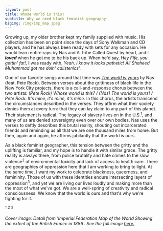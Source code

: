 ```yaml
---
layout: post
title: Whose world is this?
subtitle: Why we need black feminist geography
bigimg: /img/imp_map.jpeg
---
```


Growing up, my older brother kept my family supplied with music.  His collection has been on point since the days of Sony Walkman and CD players, and he has always been ready with sets for any occasion.  He would learn entire raps by Nas and A Tribe Called Quest by heart, and I ***loved*** when he got me to be his back up.  When he'd say, *Hey Fife, you gettin' fat!*, I was ready with, *Yeah, I know it looks pathetic! Ali Shaheed Muhammad got me doin' calistenics'.*

One of our favorite songs around that time was [*The world is yours*]( https://www.youtube.com/watch?v=_srvHOu75vM) by Nas (feat. Pete Rock).  Between verses about the grittiness of black life in the New York City projects, there is a call-and-response chorus between the two artists: *(Pete Rock) Whose world is this? / (Nas) The world is yours! / Pete Rock: It's mine, it's mine, it's mine.*  In this chorus, the artists transcend the circumstances described in the verses.  They affirm what their society denies them at every turn: that they can lay claim to any part of this planet.  Their statement is radical.  The legacy of slavery lives on in the U.S.<sup>1</sup>, and many of us are denied sovereignty even over our own bodies.  Nas uses the verses to deftly describes this brutal reality, shouting out incarcerated friends and reminding us all that we are one thousand miles from home.  But then, again and again, he affirms jubilantly that the world is ours.

As a black feminist geographer, this tension between the gritty and the uplifting is familiar, and my hope is to handle it with similar grace.  The gritty reality is always there, from police brutality and hate crimes to the slow violence<sup>2</sup> of environmental toxicity and lack of access to health care.  There are geographies of oppression here that I am working to bring to light.  At the same time, I want my work to celebrate blackness, queerness, and femininity.  Those of us with these identities endure intersecting layers of oppression<sup>3</sup>, and yet we are living our lives loudly and making more than the most of what we've got.  We are a well-spring of creativity and radical consciousness.  We know that the world is ours and that's why we're fighting for it.  

<sup>1</sup>
<sup>2</sup>
<sup>3</sup>

*Cover image: Detail from 'Imperial Federation Map of the World Showing the extent of the British Empire in 1886'.  See the full image [here.](https://upload.wikimedia.org/wikipedia/commons/thumb/6/65/Imperial_Federation%2C_Map_of_the_World_Showing_the_Extent_of_the_British_Empire_in_1886_%28levelled%29.jpg/1280px-Imperial_Federation%2C_Map_of_the_World_Showing_the_Extent_of_the_British_Empire_in_1886_%28levelled%29.jpg)*


